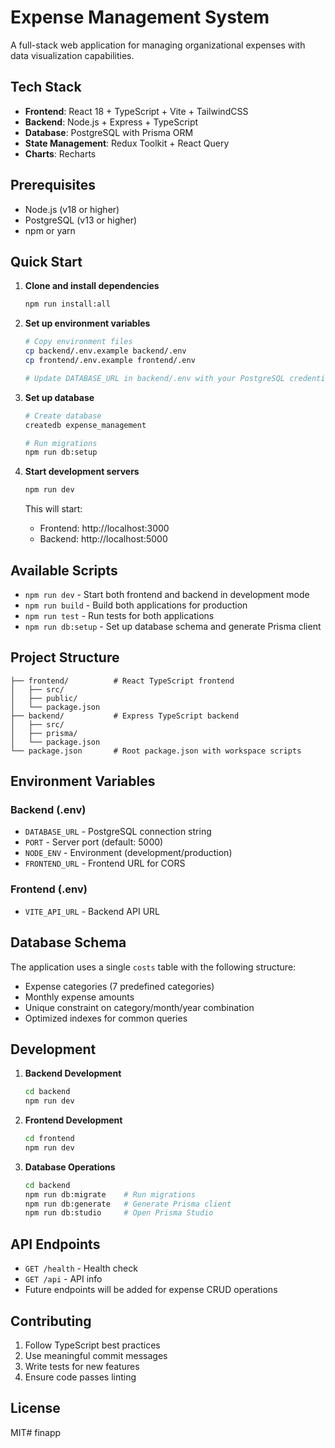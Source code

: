 # Expense Management System

A full-stack web application for managing organizational expenses with data visualization capabilities.

## Tech Stack

- **Frontend**: React 18 + TypeScript + Vite + TailwindCSS
- **Backend**: Node.js + Express + TypeScript
- **Database**: PostgreSQL with Prisma ORM
- **State Management**: Redux Toolkit + React Query
- **Charts**: Recharts

## Prerequisites

- Node.js (v18 or higher)
- PostgreSQL (v13 or higher)
- npm or yarn

## Quick Start

1. **Clone and install dependencies**
   ```bash
   npm run install:all
   ```

2. **Set up environment variables**
   ```bash
   # Copy environment files
   cp backend/.env.example backend/.env
   cp frontend/.env.example frontend/.env
   
   # Update DATABASE_URL in backend/.env with your PostgreSQL credentials
   ```

3. **Set up database**
   ```bash
   # Create database
   createdb expense_management
   
   # Run migrations
   npm run db:setup
   ```

4. **Start development servers**
   ```bash
   npm run dev
   ```

   This will start:
   - Frontend: http://localhost:3000
   - Backend: http://localhost:5000

## Available Scripts

- `npm run dev` - Start both frontend and backend in development mode
- `npm run build` - Build both applications for production
- `npm run test` - Run tests for both applications
- `npm run db:setup` - Set up database schema and generate Prisma client

## Project Structure

```
├── frontend/          # React TypeScript frontend
│   ├── src/
│   ├── public/
│   └── package.json
├── backend/           # Express TypeScript backend
│   ├── src/
│   ├── prisma/
│   └── package.json
└── package.json       # Root package.json with workspace scripts
```

## Environment Variables

### Backend (.env)
- `DATABASE_URL` - PostgreSQL connection string
- `PORT` - Server port (default: 5000)
- `NODE_ENV` - Environment (development/production)
- `FRONTEND_URL` - Frontend URL for CORS

### Frontend (.env)
- `VITE_API_URL` - Backend API URL

## Database Schema

The application uses a single `costs` table with the following structure:
- Expense categories (7 predefined categories)
- Monthly expense amounts
- Unique constraint on category/month/year combination
- Optimized indexes for common queries

## Development

1. **Backend Development**
   ```bash
   cd backend
   npm run dev
   ```

2. **Frontend Development**
   ```bash
   cd frontend
   npm run dev
   ```

3. **Database Operations**
   ```bash
   cd backend
   npm run db:migrate    # Run migrations
   npm run db:generate   # Generate Prisma client
   npm run db:studio     # Open Prisma Studio
   ```

## API Endpoints

- `GET /health` - Health check
- `GET /api` - API info
- Future endpoints will be added for expense CRUD operations

## Contributing

1. Follow TypeScript best practices
2. Use meaningful commit messages
3. Write tests for new features
4. Ensure code passes linting

## License

MIT#   f i n a p p  
 